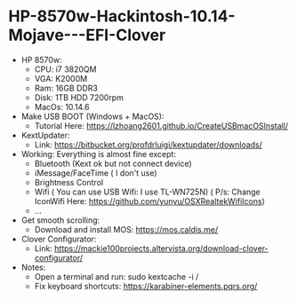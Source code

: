 # HP-8570w-Hackintosh-10.14-Mojave---EFI-Clover
* HP 8570w:
  - CPU: i7 3820QM
  - VGA: K2000M
  - Ram: 16GB DDR3
  - Disk: 1TB HDD 7200rpm
  - MacOs: 10.14.6
* Make USB BOOT (Windows + MacOS):
  - Tutorial Here: https://lzhoang2601.github.io/CreateUSBmacOSInstall/
* KextUpdater:
  - Link: https://bitbucket.org/profdrluigi/kextupdater/downloads/
* Working: Everything is almost fine except: 
  - Bluetooth (Kext ok but not connect device)
  - iMessage/FaceTime ( I don't use)
  - Brightness Control
  - Wifi ( You can use USB Wifi: I use TL-WN725N) ( P/s: Change IconWifi Here: https://github.com/yunyu/OSXRealtekWifiIcons)
  - ...
* Get smooth scrolling:
  - Download and install MOS: https://mos.caldis.me/
* Clover Configurator:
  - Link: https://mackie100projects.altervista.org/download-clover-configurator/
* Notes:
  - Open a terminal and run: sudo kextcache -i /
  - Fix keyboard shortcuts: https://karabiner-elements.pqrs.org/
